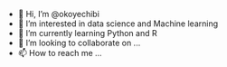 - 👋 Hi, I’m @okoyechibi
- 👀 I’m interested in data science and Machine learning 
- 🌱 I’m currently learning Python and R
- 💞️ I’m looking to collaborate on ...
- 📫 How to reach me ...

<!---
okoyechibi/okoyechibi is a ✨ special ✨ repository because its `README.md` (this file) appears on your GitHub profile.
You can click the Preview link to take a look at your changes.
--->
